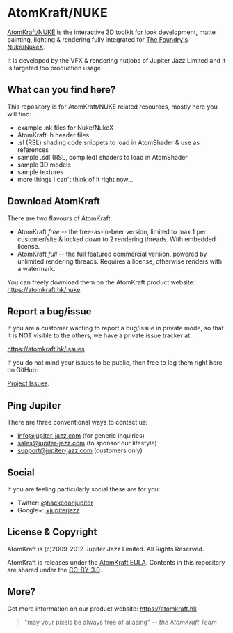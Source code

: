 AtomKraft/NUKE
==============

[AtomKraft/NUKE](https://atomkraft.hk/nuke) is the interactive 3D toolkit for look development, matte painting, lighting & rendering fully integrated for [The Foundry's Nuke/NukeX](http://thefoundry.co.uk/products/nuke).

It is developed by the VFX & rendering nutjobs of Jupiter Jazz Limited and it is targeted too production usage.

What can you find here?
-----------------------

This repository is for AtomKraft/NUKE related resources, mostly here you will find:

- example .nk files for Nuke/NukeX
- AtomKraft .h header files
- .sl (RSL) shading code snippets to load in AtomShader & use as references
- sample .sdl (RSL, compiled) shaders to load in AtomShader
- sample 3D models
- sample textures
- more things I can't think of it right now...

Download AtomKraft
------------------

There are two flavours of AtomKraft:

- AtomKraft *free* -- the free-as-in-beer version, limited to max 1 per customer/site & locked down to 2 rendering threads. With embedded license.
- AtomKraft *full* -- the full featured commercial version, powered by unlimited rendering threads. Requires a license, otherwise renders with a watermark.

You can freely download them on the AtomKraft product website: https://atomkraft.hk/nuke


Report a bug/issue
------------------

If you are a customer wanting to report a bug/issue in private mode, so that it is NOT visible to the others, we have a private issue tracker at:

  https://atomkraft.hk/issues

If you do not mind your issues to be public, then free to log them right here on GitHub:

  [Project Issues](https://github.com/jupiter-jazz/atomkraft-nuke/issues).

Ping Jupiter
------------

There are three conventional ways to contact us:

* info@jupiter-jazz.com (for generic inquiries)
* sales@jupiter-jazz.com (to sponsor our lifestyle)
* support@jupiter-jazz.com (customers only)

Social
------

If you are feeling particularly social these are for you: 

* Twitter: [@hackedonjupiter](http://twitter.com/hackedonjupiter/)
* Google+: [+jupiterjazz](https://plus.google.com/b/101201230622891762144/101201230622891762144/posts)

License & Copyright
-------------------

AtomKraft is (c)2009-2012 Jupiter Jazz Limited. All Rights Reserved.

AtomKraft is releases under the [AtomKraft EULA](https://atomkraft.hk/eula).
Contents in this repository are shared under the [CC-BY-3.0](http://creativecommons.org/licenses/by/3.0/).

More?
-----

Get more information on our product website: https://atomkraft.hk

> "may your pixels be always free of aliasing"
>  -- _the AtomKraft Team_
